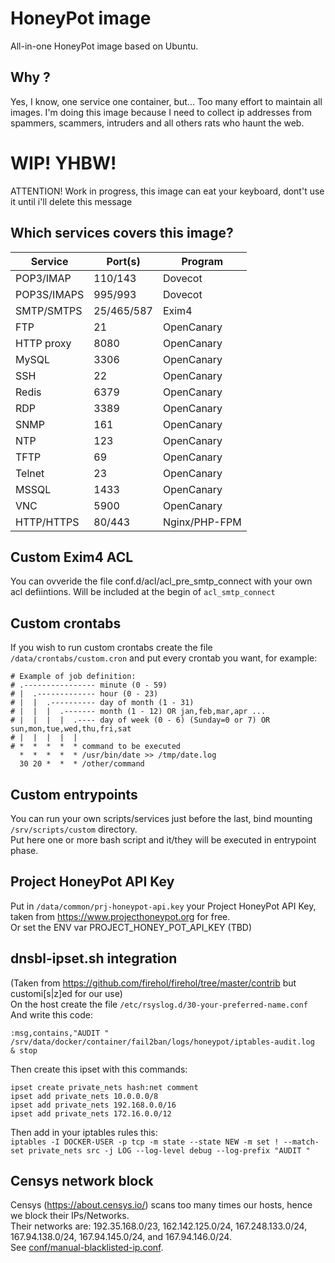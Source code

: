 # HoneyPot image
All-in-one HoneyPot image based on Ubuntu.

## Why ?
Yes, I know, one service one container, but... Too many effort to maintain all images.
I'm doing this image because I need to collect ip addresses from spammers, scammers, intruders and all others rats who haunt the web.

# WIP! YHBW!
ATTENTION! Work in progress, this image can eat your keyboard, dont't use it until i'll delete this message

## Which services covers this image?
| Service     | Port(s)    | Program    |
| ----------- | ---------- | ---------- |
| POP3/IMAP   | 110/143    | Dovecot    |
| POP3S/IMAPS | 995/993    | Dovecot    |
| SMTP/SMTPS  | 25/465/587 | Exim4      |
| FTP         | 21         | OpenCanary |
| HTTP proxy  | 8080       | OpenCanary |
| MySQL       | 3306       | OpenCanary |
| SSH         | 22         | OpenCanary |
| Redis       | 6379       | OpenCanary |
| RDP         | 3389       | OpenCanary |
| SNMP        | 161        | OpenCanary |
| NTP         | 123        | OpenCanary |
| TFTP        | 69         | OpenCanary |
| Telnet      | 23         | OpenCanary |
| MSSQL       | 1433       | OpenCanary |
| VNC         | 5900       | OpenCanary |
| HTTP/HTTPS  | 80/443     | Nginx/PHP-FPM |

## Custom Exim4 ACL
You can ovveride the file conf.d/acl/acl_pre_smtp_connect with your own acl defiintions. Will be included at the begin of `acl_smtp_connect`

## Custom crontabs 
If you wish to run custom crontabs create the file `/data/crontabs/custom.cron` and put every crontab you want, for example:  
```
# Example of job definition:
# .---------------- minute (0 - 59)
# |  .------------- hour (0 - 23)
# |  |  .---------- day of month (1 - 31)
# |  |  |  .------- month (1 - 12) OR jan,feb,mar,apr ...
# |  |  |  |  .---- day of week (0 - 6) (Sunday=0 or 7) OR sun,mon,tue,wed,thu,fri,sat
# |  |  |  |  |
# *  *  *  *  * command to be executed
  *  *  *  *  * /usr/bin/date >> /tmp/date.log
  30 20 *  *  * /other/command
```

## Custom entrypoints
You can run your own scripts/services just before the last, bind mounting `/srv/scripts/custom` directory.  
Put here one or more bash script and it/they will be executed in entrypoint phase.  

## Project HoneyPot API Key
Put in `/data/common/prj-honeypot-api.key` your Project HoneyPot API Key, taken from https://www.projecthoneypot.org for free.  
Or set the ENV var PROJECT_HONEY_POT_API_KEY (TBD)  

## dnsbl-ipset.sh integration
(Taken from https://github.com/firehol/firehol/tree/master/contrib but customi[s|z]ed for our use)  
On the host create the file `/etc/rsyslog.d/30-your-preferred-name.conf`  
And write this code:
```
:msg,contains,"AUDIT " /srv/data/docker/container/fail2ban/logs/honeypot/iptables-audit.log
& stop
```

Then create this ipset with this commands:  
```
ipset create private_nets hash:net comment  
ipset add private_nets 10.0.0.0/8  
ipset add private_nets 192.168.0.0/16  
ipset add private_nets 172.16.0.0/12  
```  

Then add in your iptables rules this:  
`iptables -I DOCKER-USER -p tcp -m state --state NEW -m set ! --match-set private_nets src -j LOG --log-level debug --log-prefix "AUDIT "`  

## Censys network block
Censys (https://about.censys.io/) scans too many times our hosts, hence we block their IPs/Networks.  
Their networks are: 192.35.168.0/23, 162.142.125.0/24, 167.248.133.0/24, 167.94.138.0/24, 167.94.145.0/24, and 167.94.146.0/24.  
See [conf/manual-blacklisted-ip.conf](conf/manual-blacklisted-ip.conf).  

